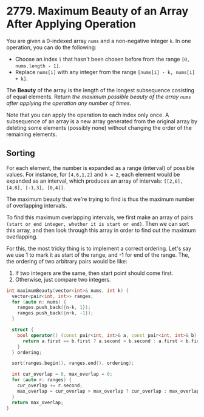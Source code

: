 # 2779. Maximum Beauty of an Array After Applying Operation
You are given a 0-indexed array `nums` and a non-negative integer `k`.
In one operation, you can do the following:
 * Choose an index `i` that hasn't been chosen before from the range `[0, nums.length - 1]`.
 * Replace `nums[i]` with any integer from the range `[nums[i] - k, nums[i] + k]`.

The **Beauty** of the array is the length of the longest subsequence cosisting of equal elements.
Return *the maximum possible beauty of the array `nums` after applying the operation any number of times*.

Note that you can apply the operation to each index only once.
A subsequence of an array is a new array generated from the original array by deleting some elements (possibly none) without changing the order of the remaining elements.

## Sorting
For each element, the number is expanded as a range (interval) of possible values. For instance, for `[4,6,1,2]` and `k = 2`, each element would be expanded as an interval, which produces an array of intervals: `[[2,6], [4,8], [-1,3], [0,4]]`.

The maximum beauty that we're trying to find is thus the maximum number of overlapping intervals.

To find this maximum overlapping intervals, we first make an array of pairs `(start or end integer, whether it is start or end)`. Then we can sort this array, and then look through this array in order to find out the maximum overlapping.

For this, the most tricky thing is to implement a correct ordering. Let's say we use 1 to mark it as start of the range, and -1 for end of the range. The, the ordering of two arbitrary pairs would be like:
 1. If two integers are the same, then start point should come first.
 2. Otherwise, just compare two integers.

``` c++
int maximumBeauty(vector<int>& nums, int k) {
  vector<pair<int, int>> ranges;
  for (auto n: nums) {
    ranges.push_back({n-k, 1});
    ranges.push_back({n+k, -1});
  }

  struct {
    bool operator() (const pair<int, int>& a, const pair<int, int>& b) {
      return a.first == b.first ? a.second > b.second : a.first < b.first;
    }
  } ordering;

  sort(ranges.begin(), ranges.end(), ordering);

  int cur_overlap = 0, max_overlap = 0;
  for (auto r: ranges) {
    cur_overlap += r.second;
    max_overlap = cur_overlap > max_overlap ? cur_overlap : max_overlap;
  }
  return max_overlap;
}
```

